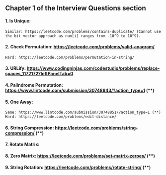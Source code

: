 ## Chapter 1 of the Interview Questions section

#### 1. Is Unique:

    Similar: https://leetcode.com/problems/contains-duplicate/ (Cannot use the bit vector approach as num[i] ranges from -10^9 to 10^9).

#### 2. Check Permutation: https://leetcode.com/problems/valid-anagram/

    Hard: https://leetcode.com/problems/permutation-in-string/

#### 3. URLify: https://www.codingninjas.com/codestudio/problems/replace-spaces_1172172?leftPanelTab=0

#### 4. Palindrome Permutation: https://www.lintcode.com/submission/30748843/?action_type=1 (**)

#### 5. One Away:
    Same: https://www.lintcode.com/submission/30748851/?action_type=1 (**)
    Hard: https://leetcode.com/problems/edit-distance/ 

#### 6. String Compression: https://leetcode.com/problems/string-compression/ (**)

#### 7. Rotate Matrix:

#### 8. Zero Matrix: https://leetcode.com/problems/set-matrix-zeroes/ (**)

#### 9. String Rotation: https://leetcode.com/problems/rotate-string/ (**)
